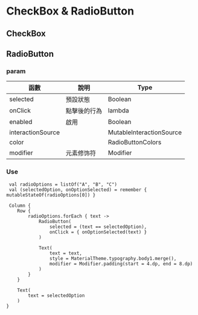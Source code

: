 # CheckBox & RadioButton

## CheckBox

## RadioButton

### param

| 函數 | 說明 | Type|
| --- | --- | --- |
| selected | 預設狀態 | Boolean |
| onClick | 點擊後的行為 | lambda |
| enabled | 啟用 | Boolean |
| interactionSource |  | MutableInteractionSource |
| color |  | RadioButtonColors | 
| modifier | 元素修饰符 | Modifier |

### Use

```
 val radioOptions = listOf("A", "B", "C")
 val (selectedOption, onOptionSelected) = remember { mutableStateOf(radioOptions[0]) }

 Column {
    Row {
        radioOptions.forEach { text ->
            RadioButton(
                selected = (text == selectedOption),
                onClick = { onOptionSelected(text) }
            )

            Text(
                text = text,
                style = MaterialTheme.typography.body1.merge(),
                modifier = Modifier.padding(start = 4.dp, end = 8.dp)
            )
        }
    }

    Text(
        text = selectedOption
    )
}
```

